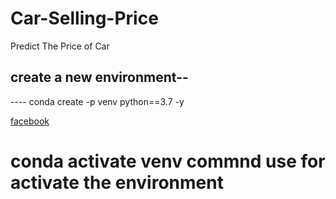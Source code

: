 # Car-Selling-Price
Predict The Price of Car


create a new environment--
----
---- conda create -p venv python==3.7 -y

[facebook](www.facebook.com)

# conda activate venv commnd use for activate the environment